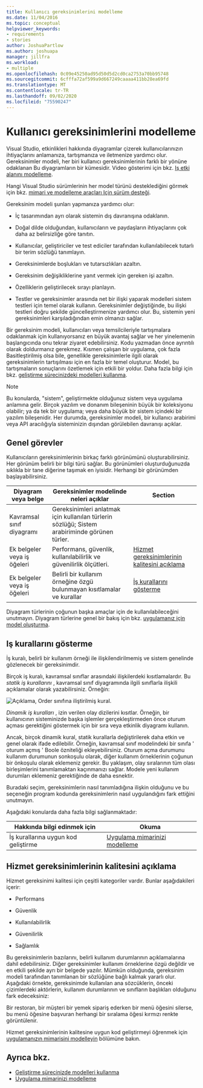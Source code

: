 ```yaml
---
title: Kullanıcı gereksinimlerini modelleme
ms.date: 11/04/2016
ms.topic: conceptual
helpviewer_keywords:
- requirements
- stories
author: JoshuaPartlow
ms.author: joshuapa
manager: jillfra
ms.workload:
- multiple
ms.openlocfilehash: 0c09e45250ad95d50d5d2cd0ca2753a70bb95748
ms.sourcegitcommit: 6cfffa72af599a9d667249caaaa411bb28ea69fd
ms.translationtype: MT
ms.contentlocale: tr-TR
ms.lasthandoff: 09/02/2020
ms.locfileid: "75590247"
---
```

# <a name="model-user-requirements"></a>Kullanıcı gereksinimlerini modelleme

Visual Studio, etkinlikleri hakkında diyagramlar çizerek kullanıcılarınızın ihtiyaçlarını anlamanıza, tartışmanıza ve iletmenize yardımcı olur. Gereksinimler modeli, her biri kullanıcı gereksinimlerinin farklı bir yönüne odaklanan Bu diyagramların bir kümesidir. Video gösterimi için bkz. [Iş etki alanını modelleme](https://channel9.msdn.com/blogs/clinted/uml-with-vs-2010-part-3-modeling-the-business-domain).

Hangi Visual Studio sürümlerinin her model türünü desteklediğini görmek için bkz. [mimari ve modelleme araçları Için sürüm desteği](../modeling/what-s-new-for-design-in-visual-studio.md#VersionSupport).

Gereksinim modeli şunları yapmanıza yardımcı olur:

- İç tasarımından ayrı olarak sistemin dış davranışına odaklanın.

- Doğal dilde olduğundan, kullanıcıların ve paydaşların ihtiyaçlarını çok daha az belirsizliğe göre tanıtın.

- Kullanıcılar, geliştiriciler ve test ediciler tarafından kullanılabilecek tutarlı bir terim sözlüğü tanımlayın.

- Gereksinimlerde boşlukları ve tutarsızlıkları azaltın.

- Gereksinim değişikliklerine yanıt vermek için gereken işi azaltın.

- Özelliklerin geliştirilecek sırayı planlayın.

- Testler ve gereksinimler arasında net bir ilişki yaparak modelleri sistem testleri için temel olarak kullanın. Gereksinimler değiştiğinde, bu ilişki testleri doğru şekilde güncelleştirmenize yardımcı olur. Bu, sistemin yeni gereksinimleri karşıladığından emin olmanızı sağlar.

Bir gereksinim modeli, kullanıcıları veya temsilcileriyle tartışmalara odaklanmak için kullanıyorsanız en büyük avantaj sağlar ve her yinelemenin başlangıcında onu tekrar ziyaret edebilirsiniz. Kodu yazmadan önce ayrıntılı olarak doldurmanız gerekmez. Kısmen çalışan bir uygulama, çok fazla Basitleştirilmiş olsa bile, genellikle gereksinimlerle ilgili olarak gereksinimlerin tartışılması için en fazla bir temel oluşturur. Model, bu tartışmaların sonuçlarını özetlemek için etkili bir yoldur. Daha fazla bilgi için bkz. [geliştirme sürecinizdeki modelleri kullanma](../modeling/use-models-in-your-development-process.md).

> [!NOTE]
> Bu konularda, "sistem", geliştirmekte olduğunuz sistem veya uygulama anlamına gelir. Birçok yazılım ve donanım bileşeninin büyük bir koleksiyonu olabilir; ya da tek bir uygulama; veya daha büyük bir sistem içindeki bir yazılım bileşenidir. Her durumda, gereksinimler modeli, bir kullanıcı arabirimi veya API aracılığıyla sisteminizin dışından görülebilen davranışı açıklar.

## <a name="common-tasks"></a>Genel görevler

Kullanıcıların gereksinimlerinin birkaç farklı görünümünü oluşturabilirsiniz.  Her görünüm belirli bir bilgi türü sağlar.  Bu görünümleri oluşturduğunuzda sıklıkla bir tane diğerine taşımak en iyisidir. Herhangi bir görünümden başlayabilirsiniz.

|Diyagram veya belge|Gereksinimler modelinde neleri açıklar|Section|
|-|-|-|
|Kavramsal sınıf diyagramı|Gereksinimleri anlatmak için kullanılan türlerin sözlüğü; Sistem arabiriminde görünen türler.||
|Ek belgeler veya iş öğeleri|Performans, güvenlik, kullanılabilirlik ve güvenilirlik ölçütleri.|[Hizmet gereksinimlerinin kalitesini açıklama](#QoSRequirements)|
|Ek belgeler veya iş öğeleri|Belirli bir kullanım örneğine özgü bulunmayan kısıtlamalar ve kurallar|[İş kurallarını gösterme](#BusinessRules)|

Diyagram türlerinin çoğunun başka amaçlar için de kullanılabileceğini unutmayın. Diyagram türlerine genel bir bakış için bkz. [uygulamanız için model oluşturma](../modeling/create-models-for-your-app.md).

## <a name="showing-business-rules"></a><a name="BusinessRules"></a> Iş kurallarını gösterme

İş kuralı, belirli bir kullanım örneği ile ilişkilendirilmemiş ve sistem genelinde gözlenecek bir gereksinimdir.

Birçok iş kuralı, kavramsal sınıflar arasındaki ilişkilerdeki kısıtlamalardır. Bu *statik iş kurallarını* , kavramsal sınıf diyagramında ilgili sınıflarla ilişkili açıklamalar olarak yazabilirsiniz. Örneğin:

![Açıklama, Order sınıfına iliştirilmiş kural.](../modeling/media/uml_reqmcd2.png)

*Dinamik iş kuralları* , izin verilen olay dizilerini kısıtlar. Örneğin, bir kullanıcının sisteminizde başka işlemler gerçekleştirmeden önce oturum açması gerektiğini göstermek için bir sıra veya etkinlik diyagramı kullanın.

Ancak, birçok dinamik kural, statik kurallarla değiştirilerek daha etkin ve genel olarak ifade edilebilir. Örneğin, kavramsal sınıf modelindeki bir sınıfa ' oturum açmış ' Boole özniteliği ekleyebilirsiniz. Oturum açma durumunu kullanım durumunun sonkoşulu olarak, diğer kullanım örneklerinin çoğunun bir önkoşulu olarak eklemeniz gerekir. Bu yaklaşım, olay sıralarının tüm olası birleşimlerini tanımlamaktan kaçınmanızı sağlar. Modele yeni kullanım durumları eklemeniz gerektiğinde de daha esnektir.

Buradaki seçim, gereksinimlerin nasıl tanımladığına ilişkin olduğunu ve bu seçeneğin program kodunda gereksinimlerin nasıl uygulandığını fark ettiğini unutmayın.

Aşağıdaki konularda daha fazla bilgi sağlanmaktadır:

|Hakkında bilgi edinmek için|Okuma|
|-|-|
|İş kurallarına uygun kod geliştirme|[Uygulama mimarinizi modelleme](../modeling/model-your-app-s-architecture.md)|

## <a name="describing-quality-of-service-requirements"></a><a name="QoSRequirements"></a> Hizmet gereksinimlerinin kalitesini açıklama

Hizmet gereksinimi kalitesi için çeşitli kategoriler vardır. Bunlar aşağıdakileri içerir:

- Performans

- Güvenlik

- Kullanılabilirlik

- Güvenilirlik

- Sağlamlık

Bu gereksinimlerin bazılarını, belirli kullanım durumlarının açıklamalarına dahil edebilirsiniz. Diğer gereksinimler kullanım örneklerine özgü değildir ve en etkili şekilde ayrı bir belgede yazılır. Mümkün olduğunda, gereksinim modeli tarafından tanımlanan bir sözlüğüne bağlı kalmak yararlı olur. Aşağıdaki örnekte, gereksinimde kullanılan ana sözcüklerin, önceki çizimlerdeki aktörlerin, kullanım durumlarının ve sınıfların başlıkları olduğunu fark edeceksiniz:

Bir restoran, bir müşteri bir yemek sipariş ederken bir menü öğesini silerse, bu menü öğesine başvuran herhangi bir sıralama öğesi kırmızı renkte görüntülenir.

Hizmet gereksinimlerinin kalitesine uygun kod geliştirmeyi öğrenmek için [uygulamanızın mimarisini modelleyin](../modeling/model-your-app-s-architecture.md) bölümüne bakın.

## <a name="see-also"></a>Ayrıca bkz.

- [Geliştirme sürecinizde modelleri kullanma](../modeling/use-models-in-your-development-process.md)
- [Uygulama mimarinizi modelleme](../modeling/model-your-app-s-architecture.md)
